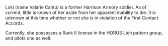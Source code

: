 Loki (name Valarie Cantu) is a former Harrison Armory soldier. As of current, little is known of her aside from her apparent inability to die. It is unknown at this time whether or not she is in violation of the First Contact Accords.

Currently, she possesses a Rank II license in the HORUS Lich pattern group, and pilots one as well.

